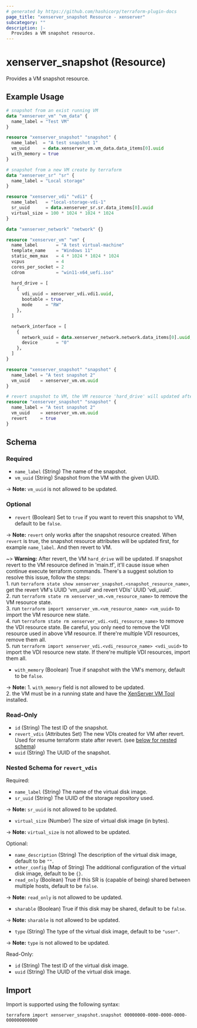 ```yaml
---
# generated by https://github.com/hashicorp/terraform-plugin-docs
page_title: "xenserver_snapshot Resource - xenserver"
subcategory: ""
description: |-
  Provides a VM snapshot resource.
---
```


# xenserver_snapshot (Resource)

Provides a VM snapshot resource.

## Example Usage

```terraform
# snapshot from an exist running VM 
data "xenserver_vm" "vm_data" {
  name_label = "Test VM"
}

resource "xenserver_snapshot" "snapshot" {
  name_label  = "A test snapshot 1"
  vm_uuid     = data.xenserver_vm.vm_data.data_items[0].uuid
  with_memory = true
}

# snapshot from a new VM create by terraform
data "xenserver_sr" "sr" {
  name_label = "Local storage"
}

resource "xenserver_vdi" "vdi1" {
  name_label   = "local-storage-vdi-1"
  sr_uuid      = data.xenserver_sr.sr.data_items[0].uuid
  virtual_size = 100 * 1024 * 1024 * 1024
}

data "xenserver_network" "network" {}

resource "xenserver_vm" "vm" {
  name_label       = "A test virtual-machine"
  template_name    = "Windows 11"
  static_mem_max   = 4 * 1024 * 1024 * 1024
  vcpus            = 4
  cores_per_socket = 2
  cdrom            = "win11-x64_uefi.iso"

  hard_drive = [
    {
      vdi_uuid = xenserver_vdi.vdi1.uuid,
      bootable = true,
      mode     = "RW"
    },
  ]

  network_interface = [
    {
      network_uuid = data.xenserver_network.network.data_items[0].uuid,
      device       = "0"
    },
  ]
}

resource "xenserver_snapshot" "snapshot" {
  name_label = "A test snapshot 2"
  vm_uuid    = xenserver_vm.vm.uuid
}

# revert snapshot to VM, the VM resource 'hard_drive' will updated after revert, follow the document to update the terraform state before continue.
resource "xenserver_snapshot" "snapshot" {
  name_label = "A test snapshot 2"
  vm_uuid    = xenserver_vm.vm.uuid
  revert     = true
}
```

<!-- schema generated by tfplugindocs -->
## Schema

### Required

- `name_label` (String) The name of the snapshot.
- `vm_uuid` (String) Snapshot from the VM with the given UUID.

-> **Note:** `vm_uuid` is not allowed to be updated.

### Optional

- `revert` (Boolean) Set to `true` if you want to revert this snapshot to VM, default to be `false`.

-> **Note:** `revert` only works after the snapshot resource created. When `revert` is true, the snapshot resource attributes will be updated first, for example `name_label`. And then revert to VM.

~> **Warning:** After revert, the VM `hard_drive` will be updated. If snapshot revert to the VM resource defined in 'main.tf', it'll cause issue when continue execute terraform commands. There's a suggest solution to resolve this issue, follow the steps: <br>1. run `terraform state show xenserver_snapshot.<snapshot_resource_name>`, get the revert VM's UUID 'vm_uuid' and revert VDIs' UUID 'vdi_uuid'.<br>2. run `terraform state rm xenserver_vm.<vm_resource_name>` to remove the VM resource state.<br>3. run `terraform import xenserver_vm.<vm_resource_name> <vm_uuid>` to import the VM resource new state.<br>4. run `terraform state rm xenserver_vdi.<vdi_resource_name>` to remove the VDI resource state. Be careful, you only need to remove the VDI resource used in above VM resource. If there're multiple VDI resources, remove them all.<br>5. run `terraform import xenserver_vdi.<vdi_resource_name> <vdi_uuid>` to import the VDI resource new state. If there're multiple VDI resources, import them all.<br>
- `with_memory` (Boolean) True if snapshot with the VM's memory, default to be `false`.

-> **Note:** 1. `with_memory` field is not allowed to be updated.<br>2. the VM must be in a running state and have the [XenServer VM Tool](https://www.xenserver.com/downloads) installed.<br>

### Read-Only

- `id` (String) The test ID of the snapshot.
- `revert_vdis` (Attributes Set) The new VDIs created for VM after revert. Used for resume terraform state after revert. (see [below for nested schema](#nestedatt--revert_vdis))
- `uuid` (String) The UUID of the snapshot.

<a id="nestedatt--revert_vdis"></a>
### Nested Schema for `revert_vdis`

Required:

- `name_label` (String) The name of the virtual disk image.
- `sr_uuid` (String) The UUID of the storage repository used.

-> **Note:** `sr_uuid` is not allowed to be updated.
- `virtual_size` (Number) The size of virtual disk image (in bytes).

-> **Note:** `virtual_size` is not allowed to be updated.

Optional:

- `name_description` (String) The description of the virtual disk image, default to be `""`.
- `other_config` (Map of String) The additional configuration of the virtual disk image, default to be `{}`.
- `read_only` (Boolean) True if this SR is (capable of being) shared between multiple hosts, default to be `false`.

-> **Note:** `read_only` is not allowed to be updated.
- `sharable` (Boolean) True if this disk may be shared, default to be `false`.

-> **Note:** `sharable` is not allowed to be updated.
- `type` (String) The type of the virtual disk image, default to be `"user"`.

-> **Note:** `type` is not allowed to be updated.

Read-Only:

- `id` (String) The test ID of the virtual disk image.
- `uuid` (String) The UUID of the virtual disk image.

## Import

Import is supported using the following syntax:

```shell
terraform import xenserver_snapshot.snapshot 00000000-0000-0000-0000-000000000000
```
